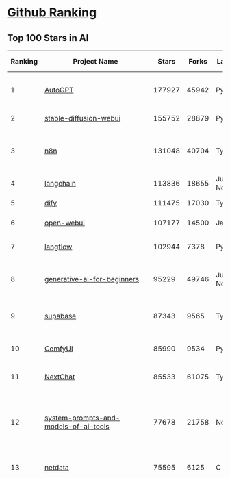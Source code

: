 [Github Ranking](../README.md)
==========

## Top 100 Stars in AI

| Ranking | Project Name | Stars | Forks | Language | Open Issues | Description | Last Commit |
| ------- | ------------ | ----- | ----- | -------- | ----------- | ----------- | ----------- |
| 1 | [AutoGPT](https://github.com/Significant-Gravitas/AutoGPT) | 177927 | 45942 | Python | 163 | AutoGPT is the vision of accessible AI for everyone, to use and to build on. Our mission is to provide the tools, so that you can focus on what matters. | 2025-08-20T02:59:44Z |
| 2 | [stable-diffusion-webui](https://github.com/AUTOMATIC1111/stable-diffusion-webui) | 155752 | 28879 | Python | 2363 | Stable Diffusion web UI | 2025-05-03T06:17:03Z |
| 3 | [n8n](https://github.com/n8n-io/n8n) | 131048 | 40704 | TypeScript | 608 | Fair-code workflow automation platform with native AI capabilities. Combine visual building with custom code, self-host or cloud, 400+ integrations. | 2025-08-19T19:24:40Z |
| 4 | [langchain](https://github.com/langchain-ai/langchain) | 113836 | 18655 | Jupyter Notebook | 206 | 🦜🔗 Build context-aware reasoning applications 🦜🔗 | 2025-08-19T22:55:24Z |
| 5 | [dify](https://github.com/langgenius/dify) | 111475 | 17030 | TypeScript | 702 | Production-ready platform for agentic workflow development. | 2025-08-20T03:07:56Z |
| 6 | [open-webui](https://github.com/open-webui/open-webui) | 107177 | 14500 | JavaScript | 193 | User-friendly AI Interface (Supports Ollama, OpenAI API, ...) | 2025-08-19T20:36:15Z |
| 7 | [langflow](https://github.com/langflow-ai/langflow) | 102944 | 7378 | Python | 429 | Langflow is a powerful tool for building and deploying AI-powered agents and workflows. | 2025-08-20T00:28:19Z |
| 8 | [generative-ai-for-beginners](https://github.com/microsoft/generative-ai-for-beginners) | 95229 | 49746 | Jupyter Notebook | 11 | 21 Lessons, Get Started Building with Generative AI  🔗 https://microsoft.github.io/generative-ai-for-beginners/ | 2025-08-18T05:10:39Z |
| 9 | [supabase](https://github.com/supabase/supabase) | 87343 | 9565 | TypeScript | 238 | The Postgres development platform. Supabase gives you a dedicated Postgres database to build your web, mobile, and AI applications. | 2025-08-20T03:32:24Z |
| 10 | [ComfyUI](https://github.com/comfyanonymous/ComfyUI) | 85990 | 9534 | Python | 2500 | The most powerful and modular diffusion model GUI, api and backend with a graph/nodes interface. | 2025-08-20T00:47:45Z |
| 11 | [NextChat](https://github.com/ChatGPTNextWeb/NextChat) | 85533 | 61075 | TypeScript | 660 | ✨ Light and Fast AI Assistant. Support: Web \| iOS \| MacOS \| Android \|  Linux \| Windows | 2025-08-10T09:21:12Z |
| 12 | [system-prompts-and-models-of-ai-tools](https://github.com/x1xhlol/system-prompts-and-models-of-ai-tools) | 77678 | 21758 | None | 45 | FULL v0, Cursor, Manus, Augment Code, Same.dev, Lovable, Devin, Replit Agent, Windsurf Agent, VSCode Agent, Dia Browser, Xcode, Trae AI, Cluely & Orchids.app (And other Open Sourced) System Prompts, Tools & AI Models. | 2025-08-18T19:55:09Z |
| 13 | [netdata](https://github.com/netdata/netdata) | 75595 | 6125 | C | 165 | The fastest path to AI-powered full stack observability, even for lean teams. | 2025-08-20T02:17:18Z |
| 14 | [funNLP](https://github.com/fighting41love/funNLP) | 75545 | 14962 | Python | 34 | 中英文敏感词、语言检测、中外手机/电话归属地/运营商查询、名字推断性别、手机号抽取、身份证抽取、邮箱抽取、中日文人名库、中文缩写库、拆字词典、词汇情感值、停用词、反动词表、暴恐词表、繁简体转换、英文模拟中文发音、汪峰歌词生成器、职业名称词库、同义词库、反义词库、否定词库、汽车品牌词库、汽车零件词库、连续英文切割、各种中文词向量、公司名字大全、古诗词库、IT词库、财经词库、成语词库、地名词库、历史名人词库、诗词词库、医学词库、饮食词库、法律词库、汽车词库、动物词库、中文聊天语料、中文谣言数据、百度中文问答数据集、句子相似度匹配算法集合、bert资源、文本生成&摘要相关工具、cocoNLP信息抽取工具、国内电话号码正则匹配、清华大学XLORE:中英文跨语言百科知识图谱、清华大学人工智能技术系列报告、自然语言生成、NLU太难了系列、自动对联数据及机器人、用户名黑名单列表、罪名法务名词及分类模型、微信公众号语料、cs224n深度学习自然语言处理课程、中文手写汉字识别、中文自然语言处理 语料/数据集、变量命名神器、分词语料库+代码、任务型对话英文数据集、ASR 语音数据集 + 基于深度学习的中文语音识别系统、笑声检测器、Microsoft多语言数字/单位/如日期时间识别包、中华新华字典数据库及api(包括常用歇后语、成语、词语和汉字)、文档图谱自动生成、SpaCy 中文模型、Common Voice语音识别数据集新版、神经网络关系抽取、基于bert的命名实体识别、关键词(Keyphrase)抽取包pke、基于医疗领域知识图谱的问答系统、基于依存句法与语义角色标注的事件三元组抽取、依存句法分析4万句高质量标注数据、cnocr：用来做中文OCR的Python3包、中文人物关系知识图谱项目、中文nlp竞赛项目及代码汇总、中文字符数据、speech-aligner: 从“人声语音”及其“语言文本”产生音素级别时间对齐标注的工具、AmpliGraph: 知识图谱表示学习(Python)库：知识图谱概念链接预测、Scattertext 文本可视化(python)、语言/知识表示工具：BERT & ERNIE、中文对比英文自然语言处理NLP的区别综述、Synonyms中文近义词工具包、HarvestText领域自适应文本挖掘工具（新词发现-情感分析-实体链接等）、word2word：(Python)方便易用的多语言词-词对集：62种语言/3,564个多语言对、语音识别语料生成工具：从具有音频/字幕的在线视频创建自动语音识别(ASR)语料库、构建医疗实体识别的模型（包含词典和语料标注）、单文档非监督的关键词抽取、Kashgari中使用gpt-2语言模型、开源的金融投资数据提取工具、文本自动摘要库TextTeaser: 仅支持英文、人民日报语料处理工具集、一些关于自然语言的基本模型、基于14W歌曲知识库的问答尝试--功能包括歌词接龙and已知歌词找歌曲以及歌曲歌手歌词三角关系的问答、基于Siamese bilstm模型的相似句子判定模型并提供训练数据集和测试数据集、用Transformer编解码模型实现的根据Hacker News文章标题自动生成评论、用BERT进行序列标记和文本分类的模板代码、LitBank：NLP数据集——支持自然语言处理和计算人文学科任务的100部带标记英文小说语料、百度开源的基准信息抽取系统、虚假新闻数据集、Facebook: LAMA语言模型分析，提供Transformer-XL/BERT/ELMo/GPT预训练语言模型的统一访问接口、CommonsenseQA：面向常识的英文QA挑战、中文知识图谱资料、数据及工具、各大公司内部里大牛分享的技术文档 PDF 或者 PPT、自然语言生成SQL语句（英文）、中文NLP数据增强（EDA）工具、英文NLP数据增强工具 、基于医药知识图谱的智能问答系统、京东商品知识图谱、基于mongodb存储的军事领域知识图谱问答项目、基于远监督的中文关系抽取、语音情感分析、中文ULMFiT-情感分析-文本分类-语料及模型、一个拍照做题程序、世界各国大规模人名库、一个利用有趣中文语料库 qingyun 训练出来的中文聊天机器人、中文聊天机器人seqGAN、省市区镇行政区划数据带拼音标注、教育行业新闻语料库包含自动文摘功能、开放了对话机器人-知识图谱-语义理解-自然语言处理工具及数据、中文知识图谱：基于百度百科中文页面-抽取三元组信息-构建中文知识图谱、masr: 中文语音识别-提供预训练模型-高识别率、Python音频数据增广库、中文全词覆盖BERT及两份阅读理解数据、ConvLab：开源多域端到端对话系统平台、中文自然语言处理数据集、基于最新版本rasa搭建的对话系统、基于TensorFlow和BERT的管道式实体及关系抽取、一个小型的证券知识图谱/知识库、复盘所有NLP比赛的TOP方案、OpenCLaP：多领域开源中文预训练语言模型仓库、UER：基于不同语料+编码器+目标任务的中文预训练模型仓库、中文自然语言处理向量合集、基于金融-司法领域(兼有闲聊性质)的聊天机器人、g2pC：基于上下文的汉语读音自动标记模块、Zincbase 知识图谱构建工具包、诗歌质量评价/细粒度情感诗歌语料库、快速转化「中文数字」和「阿拉伯数字」、百度知道问答语料库、基于知识图谱的问答系统、jieba_fast 加速版的jieba、正则表达式教程、中文阅读理解数据集、基于BERT等最新语言模型的抽取式摘要提取、Python利用深度学习进行文本摘要的综合指南、知识图谱深度学习相关资料整理、维基大规模平行文本语料、StanfordNLP 0.2.0：纯Python版自然语言处理包、NeuralNLP-NeuralClassifier：腾讯开源深度学习文本分类工具、端到端的封闭域对话系统、中文命名实体识别：NeuroNER vs. BertNER、新闻事件线索抽取、2019年百度的三元组抽取比赛：“科学空间队”源码、基于依存句法的开放域文本知识三元组抽取和知识库构建、中文的GPT2训练代码、ML-NLP - 机器学习(Machine Learning)NLP面试中常考到的知识点和代码实现、nlp4han:中文自然语言处理工具集(断句/分词/词性标注/组块/句法分析/语义分析/NER/N元语法/HMM/代词消解/情感分析/拼写检查、XLM：Facebook的跨语言预训练语言模型、用基于BERT的微调和特征提取方法来进行知识图谱百度百科人物词条属性抽取、中文自然语言处理相关的开放任务-数据集-当前最佳结果、CoupletAI - 基于CNN+Bi-LSTM+Attention 的自动对对联系统、抽象知识图谱、MiningZhiDaoQACorpus - 580万百度知道问答数据挖掘项目、brat rapid annotation tool: 序列标注工具、大规模中文知识图谱数据：1.4亿实体、数据增强在机器翻译及其他nlp任务中的应用及效果、allennlp阅读理解:支持多种数据和模型、PDF表格数据提取工具 、 Graphbrain：AI开源软件库和科研工具，目的是促进自动意义提取和文本理解以及知识的探索和推断、简历自动筛选系统、基于命名实体识别的简历自动摘要、中文语言理解测评基准，包括代表性的数据集&基准模型&语料库&排行榜、树洞 OCR 文字识别 、从包含表格的扫描图片中识别表格和文字、语声迁移、Python口语自然语言处理工具集(英文)、 similarity：相似度计算工具包，java编写、海量中文预训练ALBERT模型 、Transformers 2.0 、基于大规模音频数据集Audioset的音频增强 、Poplar：网页版自然语言标注工具、图片文字去除，可用于漫画翻译 、186种语言的数字叫法库、Amazon发布基于知识的人-人开放领域对话数据集 、中文文本纠错模块代码、繁简体转换 、 Python实现的多种文本可读性评价指标、类似于人名/地名/组织机构名的命名体识别数据集 、东南大学《知识图谱》研究生课程(资料)、. 英文拼写检查库 、 wwsearch是企业微信后台自研的全文检索引擎、CHAMELEON：深度学习新闻推荐系统元架构 、 8篇论文梳理BERT相关模型进展与反思、DocSearch：免费文档搜索引擎、 LIDA：轻量交互式对话标注工具 、aili - the fastest in-memory index in the East 东半球最快并发索引 、知识图谱车音工作项目、自然语言生成资源大全 、中日韩分词库mecab的Python接口库、中文文本摘要/关键词提取、汉字字符特征提取器 (featurizer)，提取汉字的特征（发音特征、字形特征）用做深度学习的特征、中文生成任务基准测评 、中文缩写数据集、中文任务基准测评 - 代表性的数据集-基准(预训练)模型-语料库-baseline-工具包-排行榜、PySS3：面向可解释AI的SS3文本分类器机器可视化工具 、中文NLP数据集列表、COPE - 格律诗编辑程序、doccano：基于网页的开源协同多语言文本标注工具 、PreNLP：自然语言预处理库、简单的简历解析器，用来从简历中提取关键信息、用于中文闲聊的GPT2模型：GPT2-chitchat、基于检索聊天机器人多轮响应选择相关资源列表(Leaderboards、Datasets、Papers)、(Colab)抽象文本摘要实现集锦(教程 、词语拼音数据、高效模糊搜索工具、NLP数据增广资源集、微软对话机器人框架 、 GitHub Typo Corpus：大规模GitHub多语言拼写错误/语法错误数据集、TextCluster：短文本聚类预处理模块 Short text cluster、面向语音识别的中文文本规范化、BLINK：最先进的实体链接库、BertPunc：基于BERT的最先进标点修复模型、Tokenizer：快速、可定制的文本词条化库、中文语言理解测评基准，包括代表性的数据集、基准(预训练)模型、语料库、排行榜、spaCy 医学文本挖掘与信息提取 、 NLP任务示例项目代码集、 python拼写检查库、chatbot-list - 行业内关于智能客服、聊天机器人的应用和架构、算法分享和介绍、语音质量评价指标(MOSNet, BSSEval, STOI, PESQ, SRMR)、 用138GB语料训练的法文RoBERTa预训练语言模型 、BERT-NER-Pytorch：三种不同模式的BERT中文NER实验、无道词典 - 有道词典的命令行版本，支持英汉互查和在线查询、2019年NLP亮点回顾、 Chinese medical dialogue data 中文医疗对话数据集 、最好的汉字数字(中文数字)-阿拉伯数字转换工具、 基于百科知识库的中文词语多词义/义项获取与特定句子词语语义消歧、awesome-nlp-sentiment-analysis - 情感分析、情绪原因识别、评价对象和评价词抽取、LineFlow：面向所有深度学习框架的NLP数据高效加载器、中文医学NLP公开资源整理 、MedQuAD：(英文)医学问答数据集、将自然语言数字串解析转换为整数和浮点数、Transfer Learning in Natural Language Processing (NLP) 、面向语音识别的中文/英文发音辞典、Tokenizers：注重性能与多功能性的最先进分词器、CLUENER 细粒度命名实体识别 Fine Grained Named Entity Recognition、 基于BERT的中文命名实体识别、中文谣言数据库、NLP数据集/基准任务大列表、nlp相关的一些论文及代码, 包括主题模型、词向量(Word Embedding)、命名实体识别(NER)、文本分类(Text Classificatin)、文本生成(Text Generation)、文本相似性(Text Similarity)计算等，涉及到各种与nlp相关的算法，基于keras和tensorflow 、Python文本挖掘/NLP实战示例、 Blackstone：面向非结构化法律文本的spaCy pipeline和NLP模型通过同义词替换实现文本“变脸” 、中文 预训练 ELECTREA 模型: 基于对抗学习 pretrain Chinese Model 、albert-chinese-ner - 用预训练语言模型ALBERT做中文NER 、基于GPT2的特定主题文本生成/文本增广、开源预训练语言模型合集、多语言句向量包、编码、标记和实现：一种可控高效的文本生成方法、 英文脏话大列表 、attnvis：GPT2、BERT等transformer语言模型注意力交互可视化、CoVoST：Facebook发布的多语种语音-文本翻译语料库，包括11种语言(法语、德语、荷兰语、俄语、西班牙语、意大利语、土耳其语、波斯语、瑞典语、蒙古语和中文)的语音、文字转录及英文译文、Jiagu自然语言处理工具 - 以BiLSTM等模型为基础，提供知识图谱关系抽取 中文分词 词性标注 命名实体识别 情感分析 新词发现 关键词 文本摘要 文本聚类等功能、用unet实现对文档表格的自动检测，表格重建、NLP事件提取文献资源列表 、 金融领域自然语言处理研究资源大列表、CLUEDatasetSearch - 中英文NLP数据集：搜索所有中文NLP数据集，附常用英文NLP数据集 、medical_NER - 中文医学知识图谱命名实体识别 、(哈佛)讲因果推理的免费书、知识图谱相关学习资料/数据集/工具资源大列表、Forte：灵活强大的自然语言处理pipeline工具集 、Python字符串相似性算法库、PyLaia：面向手写文档分析的深度学习工具包、TextFooler：针对文本分类/推理的对抗文本生成模块、Haystack：灵活、强大的可扩展问答(QA)框架、中文关键短语抽取工具 | 2024-05-10T07:38:24Z |
| 15 | [Deep-Live-Cam](https://github.com/hacksider/Deep-Live-Cam) | 72595 | 10487 | Python | 67 | real time face swap and one-click video deepfake with only a single image | 2025-08-11T13:37:45Z |
| 16 | [gemini-cli](https://github.com/google-gemini/gemini-cli) | 70579 | 7169 | TypeScript | 1490 | An open-source AI agent that brings the power of Gemini directly into your terminal. | 2025-08-20T03:45:02Z |
| 17 | [browser-use](https://github.com/browser-use/browser-use) | 68036 | 7879 | Python | 504 | 🌐 Make websites accessible for AI agents. Automate tasks online with ease. | 2025-08-20T02:15:26Z |
| 18 | [awesome-mcp-servers](https://github.com/punkpeye/awesome-mcp-servers) | 66629 | 5364 | None | 28 | A collection of MCP servers. | 2025-08-18T04:08:50Z |
| 19 | [LLMs-from-scratch](https://github.com/rasbt/LLMs-from-scratch) | 65824 | 9263 | Jupyter Notebook | 4 | Implement a ChatGPT-like LLM in PyTorch from scratch, step by step | 2025-08-20T02:08:30Z |
| 20 | [AppFlowy](https://github.com/AppFlowy-IO/AppFlowy) | 64985 | 4499 | Dart | 975 | Bring projects, wikis, and teams together with AI. AppFlowy is the AI collaborative workspace where you achieve more without losing control of your data. The leading open source Notion alternative. | 2025-08-20T02:52:32Z |
| 21 | [lobe-chat](https://github.com/lobehub/lobe-chat) | 64641 | 13414 | TypeScript | 883 | 🤯 Lobe Chat - an open-source, modern design AI chat framework. Supports multiple AI providers (OpenAI / Claude 4 / Gemini / DeepSeek / Ollama / Qwen), Knowledge Base (file upload / RAG ), one click install MCP Marketplace and Artifacts / Thinking. One-click FREE deployment of your private AI Agent application. | 2025-08-20T03:32:44Z |
| 22 | [ragflow](https://github.com/infiniflow/ragflow) | 62675 | 6450 | TypeScript | 2650 | RAGFlow is an open-source RAG (Retrieval-Augmented Generation) engine based on deep document understanding. | 2025-08-20T03:08:27Z |
| 23 | [awesome-llm-apps](https://github.com/Shubhamsaboo/awesome-llm-apps) | 60328 | 7242 | Python | 5 | Collection of awesome LLM apps with AI Agents and RAG using OpenAI, Anthropic, Gemini and opensource models. | 2025-08-18T02:24:57Z |
| 24 | [MetaGPT](https://github.com/FoundationAgents/MetaGPT) | 57959 | 6963 | Python | 12 | 🌟 The Multi-Agent Framework: First AI Software Company, Towards Natural Language Programming | 2025-06-30T11:45:55Z |
| 25 | [LLaMA-Factory](https://github.com/hiyouga/LLaMA-Factory) | 56443 | 6919 | Python | 580 | Unified Efficient Fine-Tuning of 100+ LLMs & VLMs (ACL 2024) | 2025-08-20T01:40:30Z |
| 26 | [gpt-engineer](https://github.com/AntonOsika/gpt-engineer) | 54741 | 7267 | Python | 31 | CLI platform to experiment with codegen. Precursor to: https://lovable.dev | 2025-05-14T10:15:10Z |
| 27 | [ChatGPT](https://github.com/lencx/ChatGPT) | 54031 | 6149 | Rust | 837 | 🔮 ChatGPT Desktop Application (Mac, Windows and Linux) | 2024-08-29T17:58:11Z |
| 28 | [meilisearch](https://github.com/meilisearch/meilisearch) | 52821 | 2131 | Rust | 209 | A lightning-fast search engine API bringing AI-powered hybrid search to your sites and applications. | 2025-08-19T15:15:27Z |
| 29 | [crawl4ai](https://github.com/unclecode/crawl4ai) | 51223 | 5075 | Python | 143 | 🚀🤖 Crawl4AI: Open-source LLM Friendly Web Crawler & Scraper. Don't be shy, join here: https://discord.gg/jP8KfhDhyN | 2025-08-20T02:57:39Z |
| 30 | [OpenBB](https://github.com/OpenBB-finance/OpenBB) | 50568 | 4724 | Python | 50 | Financial data platform for analysts, quants and AI agents. | 2025-08-20T03:18:48Z |
| 31 | [firecrawl](https://github.com/firecrawl/firecrawl) | 49453 | 4355 | TypeScript | 151 | The Web Data API for AI - Turn entire websites into LLM-ready markdown or structured data 🔥 | 2025-08-19T17:30:07Z |
| 32 | [autogen](https://github.com/microsoft/autogen) | 48874 | 7461 | Python | 393 | A programming framework for agentic AI 🤖 PyPi: autogen-agentchat Discord: https://aka.ms/autogen-discord Office Hour: https://aka.ms/autogen-officehour | 2025-08-19T18:47:44Z |
| 33 | [anything-llm](https://github.com/Mintplex-Labs/anything-llm) | 48103 | 4933 | JavaScript | 257 | The all-in-one Desktop & Docker AI application with built-in RAG, AI agents, No-code agent builder, MCP compatibility,  and more. | 2025-08-19T20:57:14Z |
| 34 | [dbeaver](https://github.com/dbeaver/dbeaver) | 44888 | 3803 | Java | 3035 | Free universal database tool and SQL client | 2025-08-19T22:18:56Z |
| 35 | [unsloth](https://github.com/unslothai/unsloth) | 44359 | 3589 | Python | 712 | Fine-tuning & Reinforcement Learning for LLMs. 🦥 Train OpenAI gpt-oss, Qwen3, Llama 4, DeepSeek-R1, Gemma 3, TTS 2x faster with 70% less VRAM. | 2025-08-19T22:06:11Z |
| 36 | [JeecgBoot](https://github.com/jeecgboot/JeecgBoot) | 43654 | 15516 | Java | 19 | 🔥企业级低代码平台集成了AI应用平台，帮助企业快速实现低代码开发和构建AI应用！前后端分离架构 SpringBoot，SpringCloud、Mybatis，Ant Design4、 Vue3.0、TS+vite！强大的代码生成器让前后端代码一键生成，无需写任何代码! 引领AI低代码开发模式: AI生成->OnlineCoding-> 代码生成-> 手工MERGE，显著的提高效率，又不失灵活~ | 2025-08-20T03:32:03Z |
| 37 | [Flowise](https://github.com/FlowiseAI/Flowise) | 42797 | 21969 | TypeScript | 613 | Build AI Agents, Visually | 2025-08-19T16:38:59Z |
| 38 | [ClickHouse](https://github.com/ClickHouse/ClickHouse) | 42439 | 7577 | C++ | 4430 | ClickHouse® is a real-time analytics database management system | 2025-08-20T03:41:06Z |
| 39 | [airflow](https://github.com/apache/airflow) | 41645 | 15469 | Python | 1280 | Apache Airflow - A platform to programmatically author, schedule, and monitor workflows | 2025-08-20T03:40:37Z |
| 40 | [kong](https://github.com/Kong/kong) | 41570 | 4965 | Lua | 71 | 🦍 The Cloud-Native API Gateway and AI Gateway. | 2025-08-19T03:57:06Z |
| 41 | [ailearning](https://github.com/apachecn/ailearning) | 41283 | 11577 | Python | 3 | AiLearning：数据分析+机器学习实战+线性代数+PyTorch+NLTK+TF2 | 2024-11-12T16:21:55Z |
| 42 | [ColossalAI](https://github.com/hpcaitech/ColossalAI) | 41096 | 4526 | Python | 427 | Making large AI models cheaper, faster and more accessible | 2025-08-18T09:10:00Z |
| 43 | [GitHubDaily](https://github.com/GitHubDaily/GitHubDaily) | 39695 | 4125 | None | 397 | 坚持分享 GitHub 上高质量、有趣实用的开源技术教程、开发者工具、编程网站、技术资讯。A list cool, interesting projects of GitHub. | 2025-03-20T08:54:47Z |
| 44 | [AI-For-Beginners](https://github.com/microsoft/AI-For-Beginners) | 39689 | 7710 | Jupyter Notebook | 28 | 12 Weeks, 24 Lessons, AI for All! | 2025-08-07T11:59:26Z |
| 45 | [ai-hedge-fund](https://github.com/virattt/ai-hedge-fund) | 39409 | 6942 | Python | 19 | An AI Hedge Fund Team | 2025-08-11T21:47:04Z |
| 46 | [MoneyPrinterTurbo](https://github.com/harry0703/MoneyPrinterTurbo) | 39293 | 5692 | Python | 180 | 利用AI大模型，一键生成高清短视频 Generate short videos with one click using AI LLM. | 2025-06-11T06:34:54Z |
| 47 | [upscayl](https://github.com/upscayl/upscayl) | 39153 | 1814 | TypeScript | 59 | 🆙 Upscayl - #1 Free and Open Source AI Image Upscaler for Linux, MacOS and Windows. | 2025-08-01T14:28:41Z |
| 48 | [chatgpt-on-wechat](https://github.com/zhayujie/chatgpt-on-wechat) | 38551 | 9385 | Python | 300 | 基于大模型搭建的聊天机器人，同时支持 微信公众号、企业微信应用、飞书、钉钉 等接入，可选择ChatGPT/Claude/DeepSeek/文心一言/讯飞星火/通义千问/ Gemini/GLM-4/Kimi/LinkAI，能处理文本、语音和图片，访问操作系统和互联网，支持基于自有知识库进行定制企业智能客服。 | 2025-08-08T02:47:49Z |
| 49 | [ray](https://github.com/ray-project/ray) | 38550 | 6726 | Python | 2692 | Ray is an AI compute engine. Ray consists of a core distributed runtime and a set of AI Libraries for accelerating ML workloads. | 2025-08-20T03:17:36Z |
| 50 | [mem0](https://github.com/mem0ai/mem0) | 38474 | 3997 | Python | 358 | Universal memory layer for AI Agents; Announcing OpenMemory MCP - local and secure memory management. | 2025-08-19T10:59:26Z |
| 51 | [quivr](https://github.com/QuivrHQ/quivr) | 38309 | 3673 | Python | 2 | Opiniated RAG for integrating GenAI in your apps 🧠   Focus on your product rather than the RAG. Easy integration in existing products with customisation!  Any LLM: GPT4, Groq, Llama. Any Vectorstore: PGVector, Faiss. Any Files. Anyway you want.  | 2025-07-09T12:55:23Z |
| 52 | [photoprism](https://github.com/photoprism/photoprism) | 38149 | 2125 | Go | 423 | AI-Powered Photos App for the Decentralized Web 🌈💎✨ | 2025-08-19T17:44:30Z |
| 53 | [Open-Assistant](https://github.com/LAION-AI/Open-Assistant) | 37448 | 3297 | Python | 228 | OpenAssistant is a chat-based assistant that understands tasks, can interact with third-party systems, and retrieve information dynamically to do so. | 2024-08-17T01:55:35Z |
| 54 | [aider](https://github.com/Aider-AI/aider) | 36790 | 3410 | Python | 997 | aider is AI pair programming in your terminal | 2025-08-13T17:30:01Z |
| 55 | [MockingBird](https://github.com/babysor/MockingBird) | 36559 | 5264 | Python | 476 | 🚀AI拟声: 5秒内克隆您的声音并生成任意语音内容 Clone a voice in 5 seconds to generate arbitrary speech in real-time | 2024-11-15T05:00:29Z |
| 56 | [docling](https://github.com/docling-project/docling) | 36335 | 2487 | Python | 481 | Get your documents ready for gen AI | 2025-08-19T14:50:01Z |
| 57 | [chatbox](https://github.com/chatboxai/chatbox) | 36287 | 3493 | TypeScript | 815 | User-friendly Desktop Client App for AI Models/LLMs (GPT, Claude, Gemini, Ollama...) | 2025-08-13T08:51:57Z |
| 58 | [google-research](https://github.com/google-research/google-research) | 36207 | 8163 | Jupyter Notebook | 1062 | Google Research | 2025-08-14T20:04:23Z |
| 59 | [crewAI](https://github.com/crewAIInc/crewAI) | 35896 | 4819 | Python | 51 | Framework for orchestrating role-playing, autonomous AI agents. By fostering collaborative intelligence, CrewAI empowers agents to work together seamlessly, tackling complex tasks. | 2025-08-19T23:35:14Z |
| 60 | [mindsdb](https://github.com/mindsdb/mindsdb) | 35335 | 5697 | Python | 56 | AI Analytics Engine that can answer questions over large scale data. - The only MCP Server you'll ever need | 2025-08-20T01:09:38Z |
| 61 | [AgentGPT](https://github.com/reworkd/AgentGPT) | 34773 | 9473 | TypeScript | 130 | 🤖 Assemble, configure, and deploy autonomous AI Agents in your browser. | 2025-04-29T01:19:32Z |
| 62 | [LocalAI](https://github.com/mudler/LocalAI) | 34738 | 2716 | Go | 378 | :robot: The free, Open Source alternative to OpenAI, Claude and others. Self-hosted and local-first. Drop-in replacement for OpenAI,  running on consumer-grade hardware. No GPU required. Runs gguf, transformers, diffusers and many more models architectures. Features: Generate Text, Audio, Video, Images, Voice Cloning, Distributed, P2P inference | 2025-08-19T20:56:00Z |
| 63 | [cursor-free-vip](https://github.com/yeongpin/cursor-free-vip) | 34607 | 4245 | Python | 548 | [Support 0.49.x]（Reset Cursor AI MachineID & Bypass Higher Token Limit） Cursor Ai ，自动重置机器ID ， 免费升级使用Pro功能: You've reached your trial request limit. / Too many free trial accounts used on this machine. Please upgrade to pro. We have this limit in place to prevent abuse. Please let us know if you believe this is a mistake. | 2025-06-18T02:18:31Z |
| 64 | [ai-agents-for-beginners](https://github.com/microsoft/ai-agents-for-beginners) | 34601 | 10810 | Jupyter Notebook | 11 | 11 Lessons to Get Started Building AI Agents | 2025-07-24T10:58:47Z |
| 65 | [gold-miner](https://github.com/xitu/gold-miner) | 34242 | 5048 | None | 9 | 🥇掘金翻译计划，可能是世界最大最好的英译中技术社区，最懂读者和译者的翻译平台： | 2024-04-17T09:44:37Z |
| 66 | [gpt-pilot](https://github.com/Pythagora-io/gpt-pilot) | 33305 | 3409 | Python | 236 | The first real AI developer | 2025-03-04T06:26:32Z |
| 67 | [Fabric](https://github.com/danielmiessler/Fabric) | 33101 | 3400 | JavaScript | 110 | Fabric is an open-source framework for augmenting humans using AI. It provides a modular system for solving specific problems using a crowdsourced set of AI prompts that can be used anywhere. | 2025-08-19T11:29:40Z |
| 68 | [ruoyi-vue-pro](https://github.com/YunaiV/ruoyi-vue-pro) | 32848 | 7075 | Java | 4 | 🔥 官方推荐 🔥 RuoYi-Vue 全新 Pro 版本，优化重构所有功能。基于 Spring Boot + MyBatis Plus + Vue & Element 实现的后台管理系统 + 微信小程序，支持 RBAC 动态权限、数据权限、SaaS 多租户、Flowable 工作流、三方登录、支付、短信、商城、CRM、ERP、AI 大模型等功能。你的 ⭐️ Star ⭐️，是作者生发的动力！ | 2025-08-19T16:24:04Z |
| 69 | [awesome-cursorrules](https://github.com/PatrickJS/awesome-cursorrules) | 32724 | 2706 | MDX | 32 | 📄  Configuration files that enhance Cursor AI editor experience with custom rules and behaviors | 2025-08-17T18:54:26Z |
| 70 | [spaCy](https://github.com/explosion/spaCy) | 32205 | 4564 | Python | 166 | 💫 Industrial-strength Natural Language Processing (NLP) in Python | 2025-05-28T15:28:05Z |
| 71 | [chatbot-ui](https://github.com/mckaywrigley/chatbot-ui) | 32107 | 9291 | TypeScript | 176 | AI chat for any model. | 2024-08-03T00:38:07Z |
| 72 | [agno](https://github.com/agno-agi/agno) | 31988 | 4073 | Python | 130 | Open-source framework for building multi-agent systems with memory, knowledge and reasoning. | 2025-08-19T22:15:30Z |
| 73 | [tabby](https://github.com/TabbyML/tabby) | 31983 | 1562 | Rust | 204 | Self-hosted AI coding assistant | 2025-08-19T20:03:43Z |
| 74 | [nacos](https://github.com/alibaba/nacos) | 31945 | 13127 | Java | 256 | an easy-to-use dynamic service discovery, configuration and service management platform for building AI cloud native applications. | 2025-08-19T08:27:41Z |
| 75 | [fairseq](https://github.com/facebookresearch/fairseq) | 31726 | 6589 | Python | 1191 | Facebook AI Research Sequence-to-Sequence Toolkit written in Python. | 2025-06-10T21:41:39Z |
| 76 | [Folo](https://github.com/RSSNext/Folo) | 31479 | 1431 | TypeScript | 198 | 🧡 Follow everything in one place | 2025-08-20T03:27:51Z |
| 77 | [netron](https://github.com/lutzroeder/netron) | 31218 | 2972 | JavaScript | 21 | Visualizer for neural network, deep learning and machine learning models | 2025-08-19T12:41:48Z |
| 78 | [cursor](https://github.com/cursor/cursor) | 31099 | 2026 | None | 2019 | The AI Code Editor | 2024-10-13T19:23:26Z |
| 79 | [khoj](https://github.com/khoj-ai/khoj) | 30755 | 1777 | Python | 77 | Your AI second brain. Self-hostable. Get answers from the web or your docs. Build custom agents, schedule automations, do deep research. Turn any online or local LLM into your personal, autonomous AI (gpt, claude, gemini, llama, qwen, mistral). Get started - free. | 2025-08-18T23:42:46Z |
| 80 | [AI-Expert-Roadmap](https://github.com/AMAI-GmbH/AI-Expert-Roadmap) | 30193 | 2533 | JavaScript | 20 | Roadmap to becoming an Artificial Intelligence Expert in 2022 | 2023-12-31T02:20:16Z |
| 81 | [exo](https://github.com/exo-explore/exo) | 30174 | 1946 | Python | 360 | Run your own AI cluster at home with everyday devices 📱💻 🖥️⌚ | 2025-03-21T22:23:32Z |
| 82 | [roop](https://github.com/s0md3v/roop) | 30142 | 6847 | Python | 0 | one-click face swap | 2024-08-19T12:57:17Z |
| 83 | [pytorch-lightning](https://github.com/Lightning-AI/pytorch-lightning) | 29997 | 3559 | Python | 919 | Pretrain, finetune ANY AI model of ANY size on multiple GPUs, TPUs with zero code changes. | 2025-08-19T16:40:45Z |
| 84 | [llm-app](https://github.com/pathwaycom/llm-app) | 29924 | 852 | Jupyter Notebook | 5 | Ready-to-run cloud templates for RAG, AI pipelines, and enterprise search with live data. 🐳Docker-friendly.⚡Always in sync with Sharepoint, Google Drive, S3, Kafka, PostgreSQL, real-time data APIs, and more. | 2025-07-30T12:13:39Z |
| 85 | [Mr.-Ranedeer-AI-Tutor](https://github.com/JushBJJ/Mr.-Ranedeer-AI-Tutor) | 29626 | 3382 | None | 13 | A GPT-4 AI Tutor Prompt for customizable personalized learning experiences. | 2025-06-14T06:58:48Z |
| 86 | [LibreChat](https://github.com/danny-avila/LibreChat) | 29252 | 5432 | TypeScript | 159 | Enhanced ChatGPT Clone: Features Agents, DeepSeek, Anthropic, AWS, OpenAI, Responses API, Azure, Groq, o1, GPT-5, Mistral, OpenRouter, Vertex AI, Gemini, Artifacts, AI model switching, message search, Code Interpreter, langchain, DALL-E-3, OpenAPI Actions, Functions, Secure Multi-User Auth, Presets, open-source for self-hosting. Active project. | 2025-08-19T16:06:06Z |
| 87 | [Jobs_Applier_AI_Agent_AIHawk](https://github.com/feder-cr/Jobs_Applier_AI_Agent_AIHawk) | 28580 | 4319 | Python | 11 | AIHawk aims to easy job hunt process by automating the job application process. Utilizing artificial intelligence, it enables users to apply for multiple jobs in a tailored way. | 2025-05-28T13:24:12Z |
| 88 | [qlib](https://github.com/microsoft/qlib) | 28512 | 4409 | Python | 256 | Qlib is an AI-oriented Quant investment platform that aims to use AI tech to empower Quant Research, from exploring ideas to implementing productions. Qlib supports diverse ML modeling paradigms, including supervised learning, market dynamics modeling, and RL, and is now equipped with https://github.com/microsoft/RD-Agent to automate R&D process. | 2025-08-19T09:46:10Z |
| 89 | [continue](https://github.com/continuedev/continue) | 28435 | 3370 | TypeScript | 734 | ⏩ Ship faster with Continuous AI. Build and run custom agents across your IDE, terminal, and CI | 2025-08-20T03:06:15Z |
| 90 | [so-vits-svc](https://github.com/svc-develop-team/so-vits-svc) | 27530 | 5034 | Python | 21 | SoftVC VITS Singing Voice Conversion | 2023-11-11T13:11:31Z |
| 91 | [Genesis](https://github.com/Genesis-Embodied-AI/Genesis) | 27081 | 2467 | Python | 119 | A generative world for general-purpose robotics & embodied AI learning. | 2025-08-17T20:48:33Z |
| 92 | [nx](https://github.com/nrwl/nx) | 26714 | 2583 | TypeScript | 581 | An AI-first build platform that connects everything from your editor to CI. Helping you deliver fast, without breaking things. | 2025-08-20T02:08:52Z |
| 93 | [PDFMathTranslate](https://github.com/Byaidu/PDFMathTranslate) | 26507 | 2304 | Python | 110 | PDF scientific paper translation with preserved formats - 基于 AI 完整保留排版的 PDF 文档全文双语翻译，支持 Google/DeepL/Ollama/OpenAI 等服务，提供 CLI/GUI/MCP/Docker/Zotero | 2025-08-19T03:05:19Z |
| 94 | [500-AI-Machine-learning-Deep-learning-Computer-vision-NLP-Projects-with-code](https://github.com/ashishpatel26/500-AI-Machine-learning-Deep-learning-Computer-vision-NLP-Projects-with-code) | 26482 | 6071 | None | 43 | 500 AI Machine learning Deep learning Computer vision NLP Projects with code | 2025-08-01T11:54:09Z |
| 95 | [context7](https://github.com/upstash/context7) | 26422 | 1348 | JavaScript | 70 | Context7 MCP Server -- Up-to-date code documentation for LLMs and AI code editors | 2025-08-20T03:08:29Z |
| 96 | [generative-models](https://github.com/Stability-AI/generative-models) | 26296 | 2939 | Python | 270 | Generative Models by Stability AI | 2025-05-20T14:53:33Z |
| 97 | [semantic-kernel](https://github.com/microsoft/semantic-kernel) | 25862 | 4150 | C# | 477 | Integrate cutting-edge LLM technology quickly and easily into your apps | 2025-08-20T01:32:18Z |
| 98 | [InvokeAI](https://github.com/invoke-ai/InvokeAI) | 25743 | 2642 | TypeScript | 631 | Invoke is a leading creative engine for Stable Diffusion models, empowering professionals, artists, and enthusiasts to generate and create visual media using the latest AI-driven technologies. The solution offers an industry leading WebUI, and serves as the foundation for multiple commercial products. | 2025-08-19T20:28:12Z |
| 99 | [composio](https://github.com/ComposioHQ/composio) | 25618 | 4372 | TypeScript | 58 | Composio equips your AI agents & LLMs with 100+ high-quality integrations via function calling | 2025-08-19T09:25:31Z |
| 100 | [FastGPT](https://github.com/labring/FastGPT) | 25545 | 6558 | TypeScript | 576 | FastGPT is a knowledge-based platform built on the LLMs, offers a comprehensive suite of out-of-the-box capabilities such as data processing, RAG retrieval, and visual AI workflow orchestration, letting you easily develop and deploy complex question-answering systems without the need for extensive setup or configuration. | 2025-08-19T06:32:58Z |

